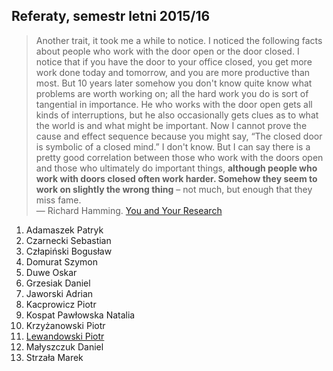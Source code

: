 ## Referaty, semestr letni 2015/16

> Another trait, it took me a while to notice. I noticed the following
> facts about people who work with the door open or the door closed. I
> notice that if you have the door to your office closed, you get more
> work done today and tomorrow, and you are more productive than
> most. But 10 years later somehow you don't know quite know what
> problems are worth working on; all the hard work you do is sort of
> tangential in importance. He who works with the door open gets all
> kinds of interruptions, but he also occasionally gets clues as to what
> the world is and what might be important. Now I cannot prove the cause
> and effect sequence because you might say, “The closed door is
> symbolic of a closed mind.” I don't know. But I can say there is a
> pretty good correlation between those who work with the doors open and
> those who ultimately do important things, **although people who work
> with doors closed often work harder. Somehow they seem to work on
> slightly the wrong thing** – not much, but enough that they miss fame.<br>
> — Richard Hamming. [You and Your Research](http://www.cs.virginia.edu/~robins/YouAndYourResearch.html)

1. Adamaszek Patryk
1. Czarnecki Sebastian
1. Człapiński Bogusław
1. Domurat Szymon
1. Duwe Oskar
1. Grzesiak Daniel
1. Jaworski Adrian
1. Kacprowicz Piotr
1. Kospat Pawłowska Natalia
1. Krzyżanowski Piotr
1. [Lewandowski Piotr](https://github.com/piotrl/master-thesis)
1. Małyszczuk Daniel
1. Strzała Marek
